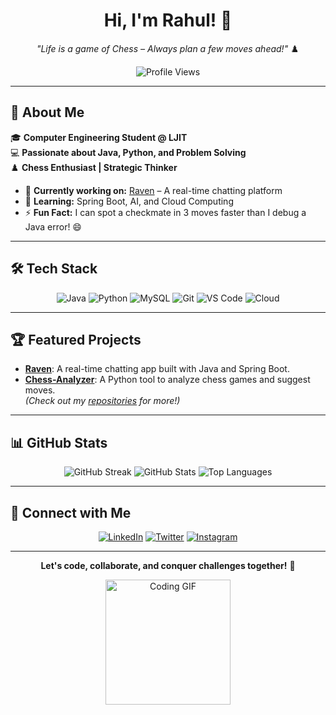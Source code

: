 <div align="center">
  <h1>Hi, I'm Rahul! 👋</h1>
  <p><em>"Life is a game of Chess – Always plan a few moves ahead!"</em> ♟️</p>
  <img src="https://views.whatilearened.today/views/github/Rahul-Raval-2912/Rahul-Raval-2912.svg?cache=remove" alt="Profile Views" />
</div>

---

## 🚀 About Me
🎓 **Computer Engineering Student @ LJIT**  
💻 **Passionate about Java, Python, and Problem Solving**  
♟️ **Chess Enthusiast | Strategic Thinker**

- 🔭 **Currently working on:** [Raven](https://github.com/Rahul-Raval-2912/raven) – A real-time chatting platform  
- 🌱 **Learning:** Spring Boot, AI, and Cloud Computing  
- ⚡ **Fun Fact:** I can spot a checkmate in 3 moves faster than I debug a Java error! 😄

---

## 🛠️ Tech Stack
<p align="center">
  <img alt="Java" src="https://img.shields.io/badge/Java-%23ED8B00.svg?style=for-the-badge&logo=openjdk&logoColor=white" />
  <img alt="Python" src="https://img.shields.io/badge/Python-3670A0?style=for-the-badge&logo=python&logoColor=yellow" />
  <img alt="MySQL" src="https://img.shields.io/badge/MySQL-005C84?style=for-the-badge&logo=mysql&logoColor=white" />
  <img alt="Git" src="https://img.shields.io/badge/Git-F05032?style=for-the-badge&logo=git&logoColor=white" />
  <img alt="VS Code" src="https://img.shields.io/badge/VSCode-007ACC?style=for-the-badge&logo=visual-studio-code&logoColor=white" />
  <img alt="Cloud" src="https://img.shields.io/badge/Cloud-4285F4?style=for-the-badge&logo=google-cloud&logoColor=white" />
</p>

---

## 🏆 Featured Projects
- **[Raven](https://github.com/Rahul-Raval-2912/raven)**: A real-time chatting app built with Java and Spring Boot.  
- **[Chess-Analyzer](https://github.com/Rahul-Raval-2912/chess-analyzer)**: A Python tool to analyze chess games and suggest moves.  
*(Check out my [repositories](https://github.com/Rahul-Raval-2912?tab=repositories) for more!)*

---

## 📊 GitHub Stats
<p align="center">
  <img alt="GitHub Streak" src="https://streak-stats.demolab.com/?user=Rahul-Raval-2912&theme=tokyonight" />
  <img alt="GitHub Stats" src="https://github-readme-stats.vercel.app/api?username=Rahul-Raval-2912&show_icons=true&theme=radical" />
  <img alt="Top Languages" src="https://github-readme-stats.vercel.app/api/top-langs/?username=Rahul-Raval-2912&layout=compact&theme=vision-friendly-dark" />
</p>

---

## 🤝 Connect with Me
<p align="center">
  <a href="https://www.linkedin.com/in/rahul-raval-27a5a932a/"><img alt="LinkedIn" src="https://img.shields.io/badge/LinkedIn-Connect-blue?style=flat&logo=linkedin" /></a>
  <a href="https://x.com/rahul_raval_98"><img alt="Twitter" src="https://img.shields.io/badge/Twitter-Follow-blue?style=flat&logo=twitter" /></a>
  <a href="https://www.instagram.com/Rahul_Raval_98/"><img alt="Instagram" src="https://img.shields.io/badge/Instagram-Follow-purple?style=flat&logo=instagram" /></a>
</p>

---

<div align="center">
  <p><b>Let's code, collaborate, and conquer challenges together!</b> 🚀</p>
  <img src="https://media.giphy.com/media/LmNwrBhejkK9EFP504/giphy.gif" width="200" alt="Coding GIF" />
</div>